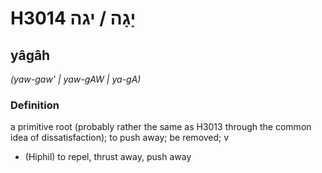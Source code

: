 # H3014 יָגָה / יגה

## yâgâh

_(yaw-gaw' | yaw-ɡAW | ya-ɡA)_

### Definition

a primitive root (probably rather the same as H3013 through the common idea of dissatisfaction); to push away; be removed; v

- (Hiphil) to repel, thrust away, push away
